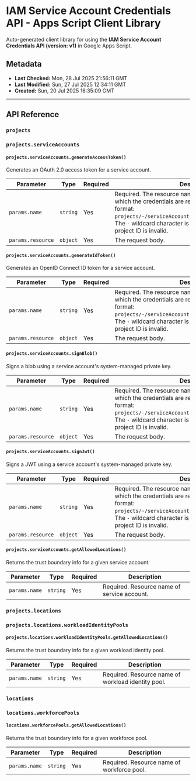 # IAM Service Account Credentials API - Apps Script Client Library

Auto-generated client library for using the **IAM Service Account Credentials API (version: v1)** in Google Apps Script.

## Metadata

- **Last Checked:** Mon, 28 Jul 2025 21:56:11 GMT
- **Last Modified:** Sun, 27 Jul 2025 12:34:11 GMT
- **Created:** Sun, 20 Jul 2025 16:35:09 GMT



---

## API Reference

### `projects`

### `projects.serviceAccounts`

#### `projects.serviceAccounts.generateAccessToken()`

Generates an OAuth 2.0 access token for a service account.

| Parameter | Type | Required | Description |
|---|---|---|---|
| `params.name` | `string` | Yes | Required. The resource name of the service account for which the credentials are requested, in the following format: `projects/-/serviceAccounts/{ACCOUNT_EMAIL_OR_UNIQUEID}`. The `-` wildcard character is required; replacing it with a project ID is invalid. |
| `params.resource` | `object` | Yes | The request body. |

#### `projects.serviceAccounts.generateIdToken()`

Generates an OpenID Connect ID token for a service account.

| Parameter | Type | Required | Description |
|---|---|---|---|
| `params.name` | `string` | Yes | Required. The resource name of the service account for which the credentials are requested, in the following format: `projects/-/serviceAccounts/{ACCOUNT_EMAIL_OR_UNIQUEID}`. The `-` wildcard character is required; replacing it with a project ID is invalid. |
| `params.resource` | `object` | Yes | The request body. |

#### `projects.serviceAccounts.signBlob()`

Signs a blob using a service account's system-managed private key.

| Parameter | Type | Required | Description |
|---|---|---|---|
| `params.name` | `string` | Yes | Required. The resource name of the service account for which the credentials are requested, in the following format: `projects/-/serviceAccounts/{ACCOUNT_EMAIL_OR_UNIQUEID}`. The `-` wildcard character is required; replacing it with a project ID is invalid. |
| `params.resource` | `object` | Yes | The request body. |

#### `projects.serviceAccounts.signJwt()`

Signs a JWT using a service account's system-managed private key.

| Parameter | Type | Required | Description |
|---|---|---|---|
| `params.name` | `string` | Yes | Required. The resource name of the service account for which the credentials are requested, in the following format: `projects/-/serviceAccounts/{ACCOUNT_EMAIL_OR_UNIQUEID}`. The `-` wildcard character is required; replacing it with a project ID is invalid. |
| `params.resource` | `object` | Yes | The request body. |

#### `projects.serviceAccounts.getAllowedLocations()`

Returns the trust boundary info for a given service account.

| Parameter | Type | Required | Description |
|---|---|---|---|
| `params.name` | `string` | Yes | Required. Resource name of service account. |

### `projects.locations`

### `projects.locations.workloadIdentityPools`

#### `projects.locations.workloadIdentityPools.getAllowedLocations()`

Returns the trust boundary info for a given workload identity pool.

| Parameter | Type | Required | Description |
|---|---|---|---|
| `params.name` | `string` | Yes | Required. Resource name of workload identity pool. |

### `locations`

### `locations.workforcePools`

#### `locations.workforcePools.getAllowedLocations()`

Returns the trust boundary info for a given workforce pool.

| Parameter | Type | Required | Description |
|---|---|---|---|
| `params.name` | `string` | Yes | Required. Resource name of workforce pool. |